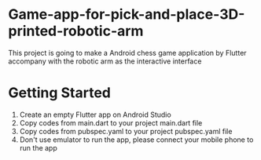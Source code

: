 # Game-app-for-pick-and-place-3D-printed-robotic-arm
This project is going to make a Android chess game application by Flutter accompany with the robotic arm as the interactive interface

# Getting Started
1. Create an empty Flutter app on Android Studio
2. Copy codes from main.dart to your project main.dart file
3. Copy codes from pubspec.yaml to your project pubspec.yaml file
4. Don't use emulator to run the app, please connect your mobile phone to run the app
